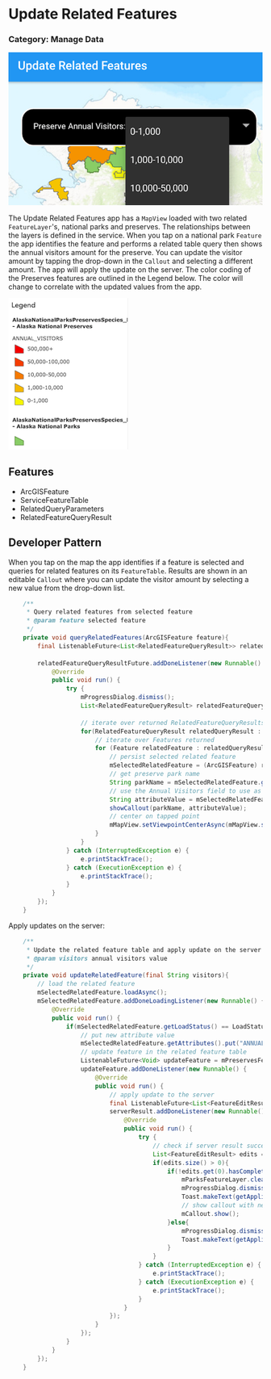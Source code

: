 # Update Related Features
### Category: Manage Data

![Update Related Features App](update-related-features.png)

The Update Related Features app has a `MapView` loaded with two related `FeatureLayer`'s, national parks and preserves.  The relationships between the layers is defined in the service. When you tap on a national park `Feature` the app identifies the feature and performs a related table query then shows the annual visitors amount for the preserve. You can update the visitor amount by tapping the drop-down in the `Callout` and selecting a different amount. The app will apply the update on the server.  The color coding of the Preserves features are outlined in the Legend below. The color will change to correlate with the updated values from the app.

![Map Legend](legend.png)

## Features
* ArcGISFeature
* ServiceFeatureTable
* RelatedQueryParameters
* RelatedFeatureQueryResult

## Developer Pattern
When you tap on the map the app identifies if a feature is selected and queries for related features on its `FeatureTable`.  Results are shown in an editable `Callout` where you can update the visitor amount by selecting a new value from the drop-down list.  

```java
    /**
     * Query related features from selected feature
     * @param feature selected feature
     */
    private void queryRelatedFeatures(ArcGISFeature feature){
        final ListenableFuture<List<RelatedFeatureQueryResult>> relatedFeatureQueryResultFuture = mParksFeatureTable.queryRelatedFeaturesAsync(feature);

        relatedFeatureQueryResultFuture.addDoneListener(new Runnable() {
            @Override
            public void run() {
                try {
                    mProgressDialog.dismiss();
                    List<RelatedFeatureQueryResult> relatedFeatureQueryResultList = relatedFeatureQueryResultFuture.get();

                    // iterate over returned RelatedFeatureQueryResults
                    for(RelatedFeatureQueryResult relatedQueryResult : relatedFeatureQueryResultList){
                        // iterate over Features returned
                        for (Feature relatedFeature : relatedQueryResult) {
                            // persist selected related feature
                            mSelectedRelatedFeature = (ArcGISFeature) relatedFeature;
                            // get preserve park name
                            String parkName = mSelectedRelatedFeature.getAttributes().get("UNIT_NAME").toString();
                            // use the Annual Visitors field to use as filter on related attributes
                            String attributeValue = mSelectedRelatedFeature.getAttributes().get("ANNUAL_VISITORS").toString();
                            showCallout(parkName, attributeValue);
                            // center on tapped point
                            mMapView.setViewpointCenterAsync(mMapView.screenToLocation(mTappedPoint));
                        }
                    }
                } catch (InterruptedException e) {
                    e.printStackTrace();
                } catch (ExecutionException e) {
                    e.printStackTrace();
                }
            }
        });
    }
```

Apply updates on the server: 

```java
    /**
     * Update the related feature table and apply update on the server
     * @param visitors annual visitors value
     */
    private void updateRelatedFeature(final String visitors){
        // load the related feature
        mSelectedRelatedFeature.loadAsync();
        mSelectedRelatedFeature.addDoneLoadingListener(new Runnable() {
            @Override
            public void run() {
                if(mSelectedRelatedFeature.getLoadStatus() == LoadStatus.LOADED){
                    // put new attribute value
                    mSelectedRelatedFeature.getAttributes().put("ANNUAL_VISITORS", visitors);
                    // update feature in the related feature table
                    ListenableFuture<Void> updateFeature = mPreservesFeatureTable.updateFeatureAsync(mSelectedRelatedFeature);
                    updateFeature.addDoneListener(new Runnable() {
                        @Override
                        public void run() {
                            // apply update to the server
                            final ListenableFuture<List<FeatureEditResult>> serverResult = mPreservesFeatureTable.applyEditsAsync();
                            serverResult.addDoneListener(new Runnable() {
                                @Override
                                public void run() {
                                    try {
                                        // check if server result successful
                                        List<FeatureEditResult> edits = serverResult.get();
                                        if(edits.size() > 0){
                                            if(!edits.get(0).hasCompletedWithErrors()){
                                                mParksFeatureLayer.clearSelection();
                                                mProgressDialog.dismiss();
                                                Toast.makeText(getApplicationContext(), getResources().getString(R.string.update_success), Toast.LENGTH_SHORT).show();
                                                // show callout with new value
                                                mCallout.show();
                                            }else{
                                                mProgressDialog.dismiss();
                                                Toast.makeText(getApplicationContext(), getResources().getString(R.string.update_fail), Toast.LENGTH_LONG).show();
                                            }
                                        }
                                    } catch (InterruptedException e) {
                                        e.printStackTrace();
                                    } catch (ExecutionException e) {
                                        e.printStackTrace();
                                    }
                                }
                            });
                        }
                    });
                }
            }
        });
    }
```
